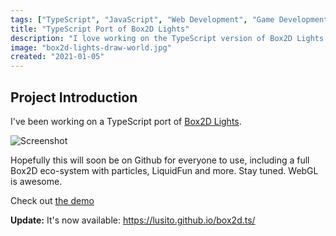 ```yaml
---
tags: ["TypeScript", "JavaScript", "Web Development", "Game Development", "Box2D", "Box2D Lights", "WebGL", "Projects"]
title: "TypeScript Port of Box2D Lights"
description: "I love working on the TypeScript version of Box2D Lights."
image: "box2d-lights-draw-world.jpg"
created: "2021-01-05"
---
```


## Project Introduction

I've been working on a TypeScript port of [Box2D Lights](https://github.com/libgdx/box2dlights).

![Screenshot](/assets/box2d-lights-draw-world.jpg)

Hopefully this will soon be on Github for everyone to use, including a full Box2D eco-system with particles, LiquidFun and more. Stay tuned. WebGL is awesome.

Check out [the demo](https://lusito.github.io/box2d.ts/testbed/#/Lights#Draw_World)

**Update:** It's now available: https://lusito.github.io/box2d.ts/
